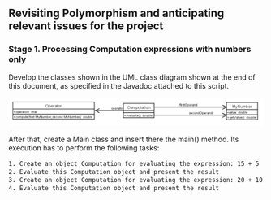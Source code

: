 ## Revisiting Polymorphism and anticipating relevant issues for the project

### **Stage 1**. Processing Computation expressions with numbers only

Develop the classes shown in the UML class diagram shown at the end of this document, as specified in the Javadoc attached to this script.

![Stage 1](/LAB1/images/stage_1.png)

After that, create a Main class and insert there the main() method. Its execution has to perform the following tasks:

    1. Create an object Computation for evaluating the expression: 15 + 5
    2. Evaluate this Computation object and present the result
    3. Create an object Computation for evaluating the expression: 20 + 10
    4. Evaluate this Computation object and present the result


